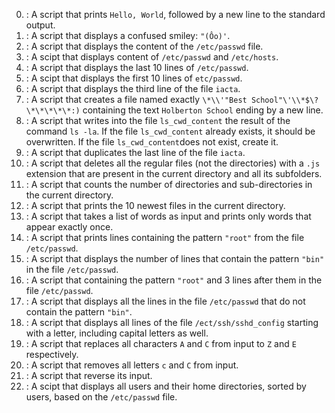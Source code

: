 0.   : A script that prints `Hello, World`, followed by a new line to the standard output.
1.   : A script that displays a confused smiley: `"(Ôo)'`.
2.   : A script that displays the content of the `/etc/passwd` file.
3.   : A scipt that displays content of `/etc/passwd` and `/etc/hosts`.
4.   : A script that displays the last 10 lines of `/etc/passwd`.
5.   : A scipt that displays the first 10 lines of `etc/passwd`.
6.   : A script that displays the third line of the file `iacta`.
7.   : A script that creates a file named exactly `\*\\'"Best School"\'\\*$\?\*\*\*\*\*:)` containing the text `Holberton School` ending by a new line.
8.   : A script that writes into the file `ls_cwd_content` the result of the command `ls -la`. If the file `ls_cwd_content` already exists, it should be overwritten. If the file `ls_cwd_content`does not exist, create it.
9.   : A script that duplicates the last line of the file `iacta`.
10.  : A script that deletes all the regular files (not the directories) with a `.js` extension that are present in the current directory and all its subfolders.
11.  : A script that counts the number of directories and sub-directories in the current directory.
12.  : A script that prints the 10 newest files in the current directory.
13.  : A script that takes a list of words as input and prints only words that appear exactly once.
14.  : A script that prints lines containing the pattern `"root"` from the file `/etc/passwd`.
15.  : A script that displays the number of lines that contain the pattern `"bin"` in the file `/etc/passwd`.
16.  : A script that containing the pattern `"root"` and 3 lines after them in the file `/etc/passwd`.
17.  : A script that displays all the lines in the file `/etc/passwd` that do not contain the pattern `"bin"`.
18.  : A script that displays all lines of the file `/ect/ssh/sshd_config` starting with a letter, including capital letters as well.
19.  : A script that replaces all characters `A` and `C` from input to `Z` and `E` respectively.
20.  : A script that removes all letters `c` and `C` from input.
21.  : A script that reverse its input.
22.  : A scipt that displays all users and their home directories, sorted by users, based on the `/etc/passwd` file.
